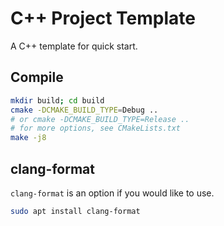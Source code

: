# C++ Project Template

A C++ template for quick start.

## Compile

``` bash
mkdir build; cd build
cmake -DCMAKE_BUILD_TYPE=Debug ..
# or cmake -DCMAKE_BUILD_TYPE=Release ..
# for more options, see CMakeLists.txt
make -j8
```

## clang-format

`clang-format` is an option if you would like to use.

``` bash
sudo apt install clang-format
```
